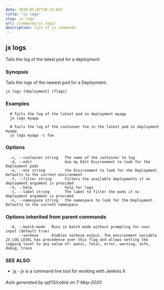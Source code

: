 ```yaml
---
date: 2020-05-07T18:31:03Z
title: "jx logs"
slug: jx_logs
url: /commands/jx_logs/
description: list of jx commands
---
```

## jx logs

Tails the log of the latest pod for a deployment

### Synopsis

Tails the logs of the newest pod for a Deployment.

```
jx logs [deployment] [flags]
```

### Examples

```
  # Tails the log of the latest pod in deployment myapp
  jx logs myapp
  
  # Tails the log of the container foo in the latest pod in deployment myapp
  jx logs myapp -c foo
```

### Options

```
  -c, --container string   The name of the container to log
  -d, --edit               Use my Edit Environment to look for the Deployment pods
  -e, --env string         the Environment to look for the Deployment. Defaults to the current environment
  -f, --filter string      Filters the available deployments if no deployment argument is provided
  -h, --help               help for logs
  -l, --label string       The label to filter the pods if no deployment argument is provided
  -n, --namespace string   the namespace to look for the Deployment. Defaults to the current namespace
```

### Options inherited from parent commands

```
  -b, --batch-mode   Runs in batch mode without prompting for user input (default true)
      --verbose      Enables verbose output. The environment variable JX_LOG_LEVEL has precedence over this flag and allows setting the logging level to any value of: panic, fatal, error, warning, info, debug, trace
```

### SEE ALSO

* [jx](/commands/jx/)	 - jx is a command line tool for working with Jenkins X

###### Auto generated by spf13/cobra on 7-May-2020
